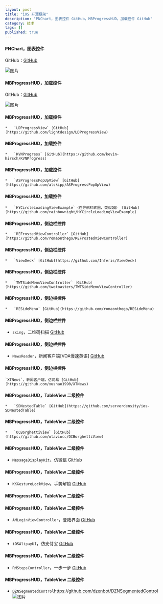 ```yaml
---
layout: post
title: "iOS 开源框架"
description: "PNChart，图表控件 GitHub，MBProgressHUD，加载控件 GitHub"
category: 技术
tags: []
published: true
---
```


#### PNChart，图表控件 ####

GitHub：[GitHub](https://github.com/kevinzhow/PNChart)

![图片](https://dl.dropboxusercontent.com/u/1599662/pnchart.gif)

#### MBProgressHUD，加载控件 ####

GitHub：[GitHub](https://github.com/jdg/MBProgressHUD)

![图片](https://dl.dropboxusercontent.com/u/1599662/pnchart.gif)

#### MBProgressHUD，加载控件 ####

	*	`LDProgressView` [GitHub](https://github.com/lightdesign/LDProgressView)

#### MBProgressHUD，加载控件 ####

	*	`KVNProgress` [GitHub](https://github.com/kevin-hirsch/KVNProgress)

#### MBProgressHUD，加载控件 ####

	*	`ASProgressPopUpView` [GitHub](https://github.com/alskipp/ASProgressPopUpView)

#### MBProgressHUD，加载控件 ####

	*	`HYCircleLoadingViewExample`（在导航栏转圈，类似QQ） [GitHub](https://github.com/rainbownight/HYCircleLoadingViewExample)

#### MBProgressHUD，侧边栏控件 ####

	*	`REFrostedViewController` [GitHub](https://github.com/romaonthego/REFrostedViewController)

#### MBProgressHUD，侧边栏控件 ####

	*	`ViewDeck` [GitHub](https://github.com/Inferis/ViewDeck)

#### MBProgressHUD，侧边栏控件 ####

	*	`TWTSideMenuViewController` [GitHub](https://github.com/twotoasters/TWTSideMenuViewController)

#### MBProgressHUD，侧边栏控件 ####

	*	`RESideMenu` [GitHub](https://github.com/romaonthego/RESideMenu)

#### MBProgressHUD，侧边栏控件 ####

*	`zxing`，二维码扫描 [GitHub](https://github.com/zxing/zxing)

#### MBProgressHUD，侧边栏控件 ####

*	`NewsReader`，新闻客户端[VOA慢速英语] [GitHub](https://github.com/cubewang/NewsReader)

#### MBProgressHUD，侧边栏控件 ####

	`XTNews`，新闻客户端，仿网易 [GitHub](https://github.com/xushao1990/XTNews)

#### MBProgressHUD，TableView 二级控件 ####

	*	`SDNestedTable` [GitHub](https://github.com/serverdensity/ios-SDNestedTable)

#### MBProgressHUD，TableView 二级控件 ####

	*	`OCBorghettiView` [GitHub](https://github.com/otaviocc/OCBorghettiView)

#### MBProgressHUD，TableView 二级控件 ####

*	`MessageDisplayKit`，仿微信 [GitHub](https://github.com/xhzengAIB/MessageDisplayKit)

#### MBProgressHUD，TableView 二级控件 ####

*	`KKGestureLockView`，手势解锁 [GitHub](https://github.com/kejinlu/KKGestureLockView)

#### MBProgressHUD，TableView 二级控件 ####

#### MBProgressHUD，TableView 二级控件 ####

*	`AMLoginViewController`，登陆界面	[GitHub](https://github.com/mtonio91/AMLoginViewController)

#### MBProgressHUD，TableView 二级控件 ####

*	`iOSAlipayUI`，仿支付宝 [GitHub](https://github.com/summer-wu/iOSAlipayUI)

#### MBProgressHUD，TableView 二级控件 ####

*	`RMStepsController`，一步一步 [GitHub](https://github.com/CooperRS/RMStepsController)

#### MBProgressHUD，TableView 二级控件 ####

*	`DZNSegmentedControl`https://github.com/dzenbot/DZNSegmentedControl
![图片](https://camo.githubusercontent.com/7611fc3359c05c4406d8d61e31f5f15dc05be695/68747470733a2f2f646c2e64726f70626f7875736572636f6e74656e742e636f6d2f752f323435323135312f5065726d616c696e6b2f445a4e5365676d656e746564436f6e74726f6c2e676966)
